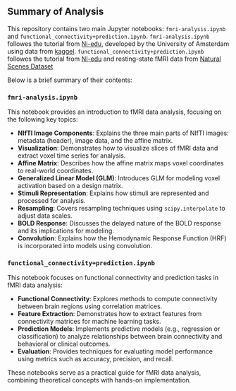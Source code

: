

## Summary of Analysis

This repository contains two main Jupyter notebooks: `fmri-analysis.ipynb` and `functional_connectivity+prediction.ipynb`.
`fmri-analysis.ipynb` followes the tutorial from [Ni-edu](https://lukas-snoek.com/NI-edu/index.html), developed by the University of Amsterdam using data from [kaggel](https://www.kaggle.com/datasets/mathurinache/3t-fmri-dataset/data). `functional_connectivity+prediction.ipynb` followes the tutorial from [NI-edu](https://nilearn.github.io/dev/auto_examples/03_connectivity/plot_group_level_connectivity.html) and resting-state fMRI data from [Natural Scenes Dataset](https://naturalscenesdataset.org/)

Below is a brief summary of their contents:

### `fmri-analysis.ipynb`
This notebook provides an introduction to fMRI data analysis, focusing on the following key topics:
- **NIfTI Image Components**: Explains the three main parts of NIfTI images: metadata (header), image data, and the affine matrix.
- **Visualization**: Demonstrates how to visualize slices of fMRI data and extract voxel time series for analysis.
- **Affine Matrix**: Describes how the affine matrix maps voxel coordinates to real-world coordinates.
- **Generalized Linear Model (GLM)**: Introduces GLM for modeling voxel activation based on a design matrix.
- **Stimuli Representation**: Explains how stimuli are represented and processed for analysis.
- **Resampling**: Covers resampling techniques using `scipy.interpolate` to adjust data scales.
- **BOLD Response**: Discusses the delayed nature of the BOLD response and its implications for modeling.
- **Convolution**: Explains how the Hemodynamic Response Function (HRF) is incorporated into models using convolution.

### `functional_connectivity+prediction.ipynb`
This notebook focuses on functional connectivity and prediction tasks in fMRI data analysis:
- **Functional Connectivity**: Explores methods to compute connectivity between brain regions using correlation matrices.
- **Feature Extraction**: Demonstrates how to extract features from connectivity matrices for machine learning tasks.
- **Prediction Models**: Implements predictive models (e.g., regression or classification) to analyze relationships between brain connectivity and behavioral or clinical outcomes.
- **Evaluation**: Provides techniques for evaluating model performance using metrics such as accuracy, precision, and recall.

These notebooks serve as a practical guide for fMRI data analysis, combining theoretical concepts with hands-on implementation.
